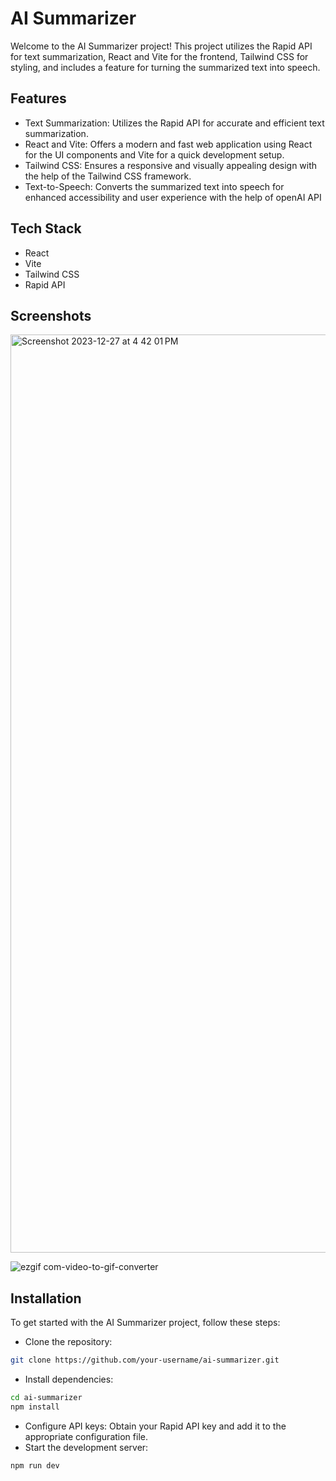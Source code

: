 
# AI Summarizer

Welcome to the AI Summarizer project! This project utilizes the Rapid API for text summarization, React and Vite for the frontend, Tailwind CSS for styling, and includes a feature for turning the summarized text into speech.




## Features

- Text Summarization: Utilizes the Rapid API for accurate and efficient text summarization.
- React and Vite: Offers a modern and fast web application using React for the UI components and Vite for a quick development setup.
- Tailwind CSS: Ensures a responsive and visually appealing design with the help of the Tailwind CSS framework.
- Text-to-Speech: Converts the summarized text into speech for enhanced accessibility and user experience with the help of openAI API


## Tech Stack

- React
- Vite
- Tailwind CSS
- Rapid API

## Screenshots

<img width="1469" alt="Screenshot 2023-12-27 at 4 42 01 PM" src="https://github.com/meghaMaheshwari17/ai_summarizer/assets/66789254/03dd6cfc-6d22-430f-829c-78911101d37c">

![ezgif com-video-to-gif-converter](https://github.com/meghaMaheshwari17/ai_summarizer/assets/66789254/1d88a1ea-aefc-4dd8-b492-706c86d0bc32)



## Installation

To get started with the AI Summarizer project, follow these steps:

- Clone the repository: 
```bash
git clone https://github.com/your-username/ai-summarizer.git
```
- Install dependencies: 
```bash
cd ai-summarizer 
npm install
```
- Configure API keys:
Obtain your Rapid API key and add it to the appropriate configuration file.
- Start the development server: 
```bash
npm run dev
```
    


